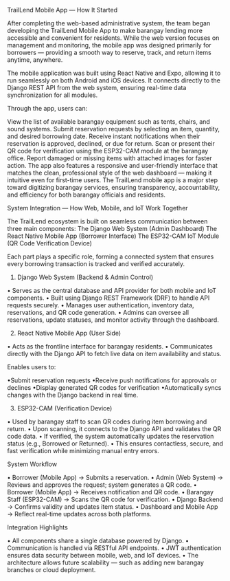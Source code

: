 TrailLend Mobile App — How It Started

After completing the web-based administrative system, the team began developing the TrailLend Mobile App to make barangay lending more accessible and convenient for residents.
While the web version focuses on management and monitoring, the mobile app was designed primarily for borrowers — providing a smooth way to reserve, track, and return items anytime, anywhere.

The mobile application was built using React Native and Expo, allowing it to run seamlessly on both Android and iOS devices.
It connects directly to the Django REST API from the web system, ensuring real-time data synchronization for all modules.

Through the app, users can:

View the list of available barangay equipment such as tents, chairs, and sound systems.
Submit reservation requests by selecting an item, quantity, and desired borrowing date.
Receive instant notifications when their reservation is approved, declined, or due for return.
Scan or present their QR code for verification using the ESP32-CAM module at the barangay office.
Report damaged or missing items with attached images for faster action.
The app also features a responsive and user-friendly interface that matches the clean, professional style of the web dashboard — making it intuitive even for first-time users.
The TrailLend mobile app is a major step toward digitizing barangay services, ensuring transparency, accountability, and efficiency for both barangay officials and residents.

System Integration — How Web, Mobile, and IoT Work Together

The TrailLend ecosystem is built on seamless communication between three main components:
The Django Web System (Admin Dashboard)
The React Native Mobile App (Borrower Interface)
The ESP32-CAM IoT Module (QR Code Verification Device)

Each part plays a specific role, forming a connected system that ensures every borrowing transaction is tracked and verified accurately.

1. Django Web System (Backend & Admin Control)

• Serves as the central database and API provider for both mobile and IoT components.
• Built using Django REST Framework (DRF) to handle API requests securely.
• Manages user authentication, inventory data, reservations, and QR code generation.
• Admins can oversee all reservations, update statuses, and monitor activity through the dashboard.

2. React Native Mobile App (User Side)

• Acts as the frontline interface for barangay residents.
• Communicates directly with the Django API to fetch live data on item availability and status.

Enables users to:

•Submit reservation requests
•Receive push notifications for approvals or declines
•Display generated QR codes for verification
•Automatically syncs changes with the Django backend in real time.

3. ESP32-CAM (Verification Device)

• Used by barangay staff to scan QR codes during item borrowing and return.
• Upon scanning, it connects to the Django API and validates the QR code data.
• If verified, the system automatically updates the reservation status (e.g., Borrowed or Returned).
• This ensures contactless, secure, and fast verification while minimizing manual entry errors.

System Workflow

• Borrower (Mobile App) → Submits a reservation.
• Admin (Web System) → Reviews and approves the request; system generates a QR code.
• Borrower (Mobile App) → Receives notification and QR code.
• Barangay Staff (ESP32-CAM) → Scans the QR code for verification.
• Django Backend → Confirms validity and updates item status.
• Dashboard and Mobile App → Reflect real-time updates across both platforms.

Integration Highlights

• All components share a single database powered by Django.
• Communication is handled via RESTful API endpoints.
• JWT authentication ensures data security between mobile, web, and IoT devices.
• The architecture allows future scalability — such as adding new barangay branches or cloud deployment.
